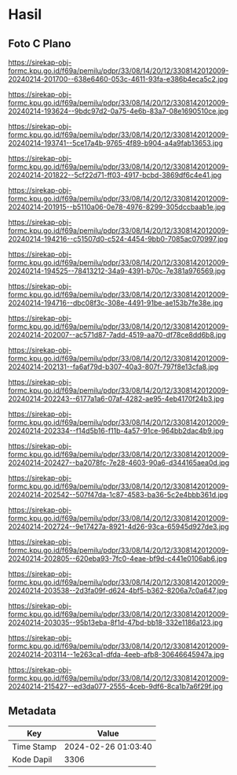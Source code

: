 # Hasil

## Foto C Plano

https://sirekap-obj-formc.kpu.go.id/f69a/pemilu/pdpr/33/08/14/20/12/3308142012009-20240214-201700--638e6460-053c-4611-93fa-e386b4eca5c2.jpg

https://sirekap-obj-formc.kpu.go.id/f69a/pemilu/pdpr/33/08/14/20/12/3308142012009-20240214-193624--9bdc97d2-0a75-4e6b-83a7-08e1690510ce.jpg

https://sirekap-obj-formc.kpu.go.id/f69a/pemilu/pdpr/33/08/14/20/12/3308142012009-20240214-193741--5ce17a4b-9765-4f89-b904-a4a9fab13653.jpg

https://sirekap-obj-formc.kpu.go.id/f69a/pemilu/pdpr/33/08/14/20/12/3308142012009-20240214-201822--5cf22d71-ff03-4917-bcbd-3869df6c4e41.jpg

https://sirekap-obj-formc.kpu.go.id/f69a/pemilu/pdpr/33/08/14/20/12/3308142012009-20240214-201915--b5110a06-0e78-4976-8299-305dccbaab1e.jpg

https://sirekap-obj-formc.kpu.go.id/f69a/pemilu/pdpr/33/08/14/20/12/3308142012009-20240214-194216--c51507d0-c524-4454-9bb0-7085ac070997.jpg

https://sirekap-obj-formc.kpu.go.id/f69a/pemilu/pdpr/33/08/14/20/12/3308142012009-20240214-194525--78413212-34a9-4391-b70c-7e381a976569.jpg

https://sirekap-obj-formc.kpu.go.id/f69a/pemilu/pdpr/33/08/14/20/12/3308142012009-20240214-194716--dbc08f3c-308e-4491-91be-ae153b7fe38e.jpg

https://sirekap-obj-formc.kpu.go.id/f69a/pemilu/pdpr/33/08/14/20/12/3308142012009-20240214-202007--ac571d87-7add-4519-aa70-df78ce8dd6b8.jpg

https://sirekap-obj-formc.kpu.go.id/f69a/pemilu/pdpr/33/08/14/20/12/3308142012009-20240214-202131--fa6af79d-b307-40a3-807f-797f8e13cfa8.jpg

https://sirekap-obj-formc.kpu.go.id/f69a/pemilu/pdpr/33/08/14/20/12/3308142012009-20240214-202243--6177a1a6-07af-4282-ae95-4eb4170f24b3.jpg

https://sirekap-obj-formc.kpu.go.id/f69a/pemilu/pdpr/33/08/14/20/12/3308142012009-20240214-202334--f14d5b16-f11b-4a57-91ce-964bb2dac4b9.jpg

https://sirekap-obj-formc.kpu.go.id/f69a/pemilu/pdpr/33/08/14/20/12/3308142012009-20240214-202427--ba2078fc-7e28-4603-90a6-d344165aea0d.jpg

https://sirekap-obj-formc.kpu.go.id/f69a/pemilu/pdpr/33/08/14/20/12/3308142012009-20240214-202542--507f47da-1c87-4583-ba36-5c2e4bbb361d.jpg

https://sirekap-obj-formc.kpu.go.id/f69a/pemilu/pdpr/33/08/14/20/12/3308142012009-20240214-202724--9e17427a-8921-4d26-93ca-65945d927de3.jpg

https://sirekap-obj-formc.kpu.go.id/f69a/pemilu/pdpr/33/08/14/20/12/3308142012009-20240214-202805--620eba93-7fc0-4eae-bf9d-c441e0106ab6.jpg

https://sirekap-obj-formc.kpu.go.id/f69a/pemilu/pdpr/33/08/14/20/12/3308142012009-20240214-203538--2d3fa09f-d624-4bf5-b362-8206a7c0a647.jpg

https://sirekap-obj-formc.kpu.go.id/f69a/pemilu/pdpr/33/08/14/20/12/3308142012009-20240214-203035--95b13eba-8f1d-47bd-bb18-332e1186a123.jpg

https://sirekap-obj-formc.kpu.go.id/f69a/pemilu/pdpr/33/08/14/20/12/3308142012009-20240214-203114--1e263ca1-dfda-4eeb-afb8-30646645947a.jpg

https://sirekap-obj-formc.kpu.go.id/f69a/pemilu/pdpr/33/08/14/20/12/3308142012009-20240214-215427--ed3da077-2555-4ceb-9df6-8ca1b7a6f29f.jpg


## Metadata

| Key        | Value               |
| ---------- | ------------------- |
| Time Stamp | 2024-02-26 01:03:40 |
| Kode Dapil | 3306                |



